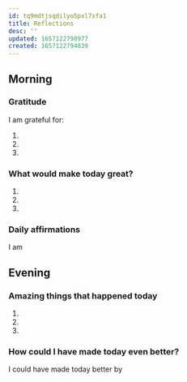 ```yaml
---
id: tq9mdtjsqdilyo5pxl7xfa1
title: Reflections
desc: ''
updated: 1657122798977
created: 1657122794839
---
```


## Morning

### Gratitude

I am grateful for:

1.
2.
3.

### What would make today great?

1.
2.
3.

### Daily affirmations

I am 

## Evening

### Amazing things that happened today

1.
2.
3.

### How could I have made today even better?

I could have made today better by

